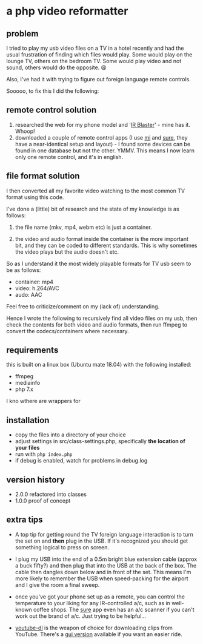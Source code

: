 # a php video reformatter

## problem

I tried to play my usb video files on a TV in a hotel recently and had the usual frustration of finding which files would play. Some would play on the lounge TV, others on the bedroom TV. Some would play video and not sound, others would do the opposite. :tired_face:

Also, I've had it with trying to figure out foreign language remote controls.

Sooooo, to fix this I did the following:

## remote control solution
1. researched the web for my phone model and '[IR Blaster](https://en.wikipedia.org/wiki/Infrared_blaster)' - mine has it. Whoop!
2. downloaded a couple of remote control apps (I use [mi](https://play.google.com/store/apps/details?id=com.duokan.phone.remotecontroller) and [sure](https://play.google.com/store/apps/details?id=com.tekoia.sure.activities), they have a near-identical setup and layout) - I found some devices can be found in one database but not the other. YMMV. This means I now learn only one remote control, and it's in english.

## file format solution
I then converted all my favorite video watching to the most common TV format using this code.

I've done a (little) bit of research and the state of my knowledge is as follows:

1) the file name (mkv, mp4, webm etc) is just a container.

2) the video and audio format inside the container is the more important bit, and they can be coded to different standards. This is why sometimes the video plays but the audio doesn't etc.

So as I understand it the most widely playable formats for TV usb seem to be as follows:

* container: mp4
* video: h.264/AVC
* audo: AAC

Feel free to criticize/comment on my (lack of) understanding.

Hence I wrote the following to recursively find all video files on my usb, then check the contents for both video and audio formats, then run ffmpeg to convert the codecs/containers where necessary.

## requirements

this is built on a linux box (Ubuntu mate 18.04) with the following installed:

* ffmpeg
* mediainfo
* php 7.x

I kno wthere are wrappers for 

## installation

* copy the files into  a directory of your choice
* adjust settings in src/class-settings.php, specifically **the location of your files**
* run with `php index.php`
* if debug is enabled, watch for problems in debug.log

## version history

* 2.0.0 refactored into classes
* 1.0.0 proof of concept

## extra tips

* A top tip for getting round the TV foreign language interaction is to turn the set on and **then** plug in the USB. If it's recognized you should get something logical to press on screen.

* I plug my USB into the end of a 0.5m bright blue extension cable (approx a buck fifty?) and then plug that into the USB at the back of the box. The cable then dangles down below and in front of the set. This means I'm more likely to remember the USB when speed-packing for the airport and I give the room a final sweep.

* once you've got your phone set up as a remote, you can control the temperature to your liking for any IR-controlled a/c, such as in well-known coffee shops. The [sure](https://play.google.com/store/apps/details?id=com.tekoia.sure.activities) app even has an a/c scanner if you can't work out the brand of a/c. Just trying to be helpful...

* [youtube-dl](https://rg3.github.io/youtube-dl/) is the weapon of choice for downloading clips from YouTube. There's a [gui version](https://mrs0m30n3.github.io/youtube-dl-gui/) available if you want an easier ride.

